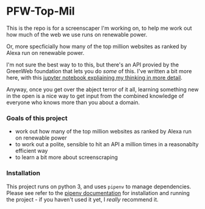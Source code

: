 # PFW-Top-Mil

This is the repo is for a screenscaper I'm working on, to help me work out how much of the web we use runs on renewable power.

Or, more specficially how many of the top million websites as ranked by Alexa run on renewable power.

I'm not sure the best way to to this, but there's an API provied by the GreenWeb foundation that lets you do _some_ of this. I've written a bit more here, with this [jupyter notebook expliaining my thinking in more detail](https://github.com/productscience/planet-friendly-web/blob/hugo/binder/how-much-web-renewable.ipynb).

Anyway, once you get over the abject terror of it all, learning something new in the open is a nice way to get input from the combined knowledge of everyone who knows more than you about a domain.

### Goals of this project

- work out how many of the top million websites as ranked by Alexa run on renewable power
- to work out a polite, sensible to hit an API a million times in a reasonablty efficient way
- to learn a bit more about screenscraping


### Installation 

This project runs on python 3, and uses `pipenv` to manage dependencies. Please see refer to the [pipenv documentation](https://docs.pipenv.org/) for installation and running the project - if you haven't used it yet, I _really_ recommend it.

